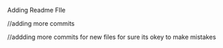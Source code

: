 










Adding Readme FIle

//adding more commits

//addding more commits for new files for sure its okey to make mistakes

